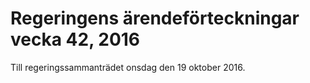 # Regeringens ärendeförteckningar vecka 42, 2016

Till regeringssammanträdet onsdag den 19 oktober 2016\.
